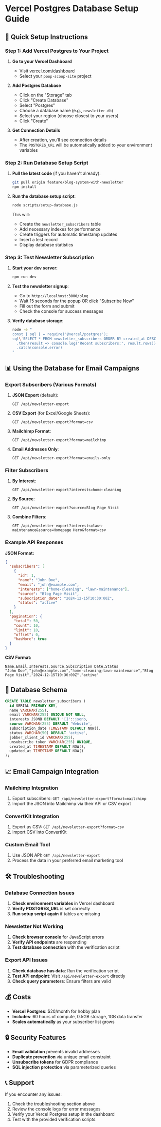 # Vercel Postgres Database Setup Guide

## 🚀 Quick Setup Instructions

### Step 1: Add Vercel Postgres to Your Project

1. **Go to your Vercel Dashboard**
   - Visit [vercel.com/dashboard](https://vercel.com/dashboard)
   - Select your `poop-scoop-site` project

2. **Add Postgres Database**
   - Click on the "Storage" tab
   - Click "Create Database"
   - Select "Postgres"
   - Choose a database name (e.g., `newsletter-db`)
   - Select your region (choose closest to your users)
   - Click "Create"

3. **Get Connection Details**
   - After creation, you'll see connection details
   - The `POSTGRES_URL` will be automatically added to your environment variables

### Step 2: Run Database Setup Script

1. **Pull the latest code** (if you haven't already):
   ```bash
   git pull origin feature/blog-system-with-newsletter
   npm install
   ```

2. **Run the database setup script**:
   ```bash
   node scripts/setup-database.js
   ```

   This will:
   - Create the `newsletter_subscribers` table
   - Add necessary indexes for performance
   - Create triggers for automatic timestamp updates
   - Insert a test record
   - Display database statistics

### Step 3: Test Newsletter Subscription

1. **Start your dev server**:
   ```bash
   npm run dev
   ```

2. **Test the newsletter signup**:
   - Go to `http://localhost:3000/blog`
   - Wait 15 seconds for the popup OR click "Subscribe Now"
   - Fill out the form and submit
   - Check the console for success messages

3. **Verify database storage**:
   ```bash
   node -e "
   const { sql } = require('@vercel/postgres');
   sql\`SELECT * FROM newsletter_subscribers ORDER BY created_at DESC LIMIT 5\`
     .then(result => console.log('Recent subscribers:', result.rows))
     .catch(console.error)
   "
   ```

## 📊 Using the Database for Email Campaigns

### Export Subscribers (Various Formats)

1. **JSON Export** (default):
   ```
   GET /api/newsletter-export
   ```

2. **CSV Export** (for Excel/Google Sheets):
   ```
   GET /api/newsletter-export?format=csv
   ```

3. **Mailchimp Format**:
   ```
   GET /api/newsletter-export?format=mailchimp
   ```

4. **Email Addresses Only**:
   ```
   GET /api/newsletter-export?format=emails-only
   ```

### Filter Subscribers

1. **By Interest**:
   ```
   GET /api/newsletter-export?interests=home-cleaning
   ```

2. **By Source**:
   ```
   GET /api/newsletter-export?source=Blog Page Visit
   ```

3. **Combine Filters**:
   ```
   GET /api/newsletter-export?interests=lawn-maintenance&source=Homepage Hero&format=csv
   ```

### Example API Responses

**JSON Format:**
```json
{
  "subscribers": [
    {
      "id": 1,
      "name": "John Doe",
      "email": "john@example.com",
      "interests": ["home-cleaning", "lawn-maintenance"],
      "source": "Blog Page Visit",
      "subscription_date": "2024-12-15T10:30:00Z",
      "status": "active"
    }
  ],
  "pagination": {
    "total": 50,
    "count": 10,
    "limit": 10,
    "offset": 0,
    "hasMore": true
  }
}
```

**CSV Format:**
```csv
Name,Email,Interests,Source,Subscription Date,Status
"John Doe","john@example.com","home-cleaning;lawn-maintenance","Blog Page Visit","2024-12-15T10:30:00Z","active"
```

## 🔧 Database Schema

```sql
CREATE TABLE newsletter_subscribers (
  id SERIAL PRIMARY KEY,
  name VARCHAR(255),
  email VARCHAR(255) UNIQUE NOT NULL,
  interests JSONB DEFAULT '[]'::jsonb,
  source VARCHAR(255) DEFAULT 'Website',
  subscription_date TIMESTAMP DEFAULT NOW(),
  status VARCHAR(50) DEFAULT 'active',
  jobber_client_id VARCHAR(255),
  unsubscribe_token VARCHAR(255) UNIQUE,
  created_at TIMESTAMP DEFAULT NOW(),
  updated_at TIMESTAMP DEFAULT NOW()
);
```

## 📈 Email Campaign Integration

### Mailchimp Integration
1. Export subscribers: `GET /api/newsletter-export?format=mailchimp`
2. Import the JSON into Mailchimp via their API or CSV export

### ConvertKit Integration
1. Export as CSV: `GET /api/newsletter-export?format=csv`
2. Import CSV into ConvertKit

### Custom Email Tool
1. Use JSON API: `GET /api/newsletter-export`
2. Process the data in your preferred email marketing tool

## 🛠 Troubleshooting

### Database Connection Issues
1. **Check environment variables** in Vercel dashboard
2. **Verify POSTGRES_URL** is set correctly
3. **Run setup script again** if tables are missing

### Newsletter Not Working
1. **Check browser console** for JavaScript errors
2. **Verify API endpoints** are responding
3. **Test database connection** with the verification script

### Export API Issues
1. **Check database has data**: Run the verification script
2. **Test API endpoint**: Visit `/api/newsletter-export` directly
3. **Check query parameters**: Ensure filters are valid

## 💰 Costs

- **Vercel Postgres**: $20/month for hobby plan
- **Includes**: 60 hours of compute, 0.5GB storage, 1GB data transfer
- **Scales automatically** as your subscriber list grows

## 🔒 Security Features

- **Email validation** prevents invalid addresses
- **Duplicate prevention** via unique email constraint
- **Unsubscribe tokens** for GDPR compliance
- **SQL injection protection** via parameterized queries

## 📞 Support

If you encounter any issues:
1. Check the troubleshooting section above
2. Review the console logs for error messages
3. Verify your Vercel Postgres setup in the dashboard
4. Test with the provided verification scripts
